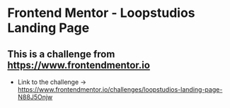 # Frontend Mentor - Loopstudios Landing Page

## This is a challenge from https://www.frontendmentor.io
- Link to the challenge -> https://www.frontendmentor.io/challenges/loopstudios-landing-page-N88J5Onjw
